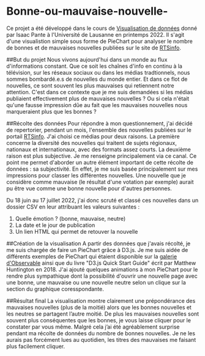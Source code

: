 # Bonne-ou-mauvaise-nouvelle-
Ce projet a été développé dans le cours de [Visualisation de données](https://applicationspub.unil.ch/interpub/noauth/php/Ud/ficheCours.php?v_enstyid=78116&v_ueid=174&v_etapeid1=29023&v_langue=fr&v_isinterne=1) donné par Isaac Pante à l'Université de Lausanne en printemps 2022.
Il s'agit d'une visualistion simple sous forme de PieChart pour analyser le nombre de bonnes et de mauvaises nouvelles publiées sur le site de [RTSinfo](https://www.rts.ch/info/).

##But du projet
Nous vivons aujourd'hui dans un monde au flux d'informations constant. Que ce soit les chaînes d'info en continu à la télévision, sur les réseaux sociaux ou dans les médias tradtionnels, nous sommes bombardé.e.s de nouvelles du monde entier. Et dans ce flot de nouvelles, ce sont souvent les plus mauvaises qui retiennent notre attention. C'est dans ce contexte que je me suis demandées si les médias publiaient effectivement plus de mauvaises nouvelles ? Ou si cela n'était qu'une fausse impression dûe au fait que les mauvaises nouvelles nous marqueraient plus que les bonnes ?

##Récolte des données
Pour répondre à mon questionnement, j'ai décidé de repertorier, pendant un mois, l'ensemble des nouvelles publiées sur le portail [RTSinfo](https://www.rts.ch/info/). J'ai choisi ce médias pour deux raisons. La première concerne la diversité des nouvelles qui traitent de sujets régionaux, nationaux et internationaux, avec des formats assez courts. La deuxième raison est plus subjective. Je me renseigne principalement via ce canal.
Ce point me permet d'aborder un autre élément important de cette récolte de données : sa subjectivité. En effet, je me suis basée principalement sur mes impressions pour classer les différentes nouvelles. Une nouvelle que je considère comme mauvaise (le résultat d'une votation par exemple) aurait pu être vue comme une bonne nouvelle pour d'autres personnes.

Du 18 juin au 17 juillet 2022, j'ai donc scruté et classé ces nouvelles dans un dossier CSV en leur attribuant les valeurs suivantes :
1. Quelle émotion ? (bonne, mauvaise, neutre)
2. La date et le jour de publication
3. Un lien HTML qui permet de retouver la nouvelle

##Création de la visualisation
A partir des données que j'avais récolté, je me suis chargée de faire un PieChart grâce à D3.js. Je me suis aidée de différents exemples de PieChart qui étaient disponible sur la [galerie d'Observable](https://observablehq.com/@d3/gallery) ainsi que du livre "D3.js Quick Start Guide" écrit par Matthew Huntington en 2018.
J'ai ajouté quelques animations à mon PieChart pour le rendre plus sympathique dont la possibilité d'ouvrir une nouvelle page avec une bonne, une mauvaise ou une nouvelle neutre selon un clique sur la section du graphique coresspondante.

##Résultat final
La visualisation montre clairement une prépondérance des mauvaises nouvelles (plus de la moitié) alors que les bonnes nouvelles et les neutres se partagent l’autre moitié. De plus les mauvaises nouvelles sont souvent plus conséquentes que les bonnes, je vous laisse cliquer pour le constater par vous même.
Malgré cela j’ai été agréablement surprise pendant ma récolte de données du nombre de bonnes nouvelles. Je ne les aurais pas forcément lues au quotidien, les titres des mauvaises me faisant plus facilement cliquer.

